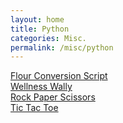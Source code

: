 ```yaml
---
layout: home
title: Python
categories: Misc.
permalink: /misc/python
---
```


<a href="/python/Download/flour-convert.py" title="Download" download>Flour Conversion Script</a><br>
<a href="/python/Download/WellnessWally.zip" title="Download" download>Wellness Wally</a><br>
<a href="/python/Download/Rock-Paper-Scissors.py" title="Download" download>Rock Paper Scissors</a><br>
<a href="/python/Download/Tick-Tack-Toe.py" title="Download" download>Tic Tac Toe</a><br>